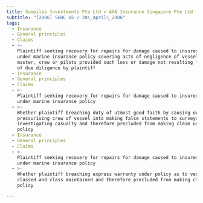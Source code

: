 ```yaml
---
title: Sumpiles Investments Pte Ltd v AXA Insurance Singapore Pte Ltd
subtitle: "[2006] SGHC 65 / 20\_April\_2006"
tags:
  - Insurance
  - General principles
  - Claims
  - >-
    Plaintiff seeking recovery for repairs for damage caused to insured vessel
    under marine insurance policy covering acts of negligence of vessel\'s
    master, crew or pilots provided such loss or damage not resulting from want
    of due diligence by plaintiff
  - Insurance
  - General principles
  - Claims
  - >-
    Plaintiff seeking recovery for repairs for damage caused to insured vessel
    under marine insurance policy
  - >-
    Whether plaintiff breaching duty of utmost good faith by causing or
    pressurising crew of vessel into making false statements to surveyor
    investigating casualty and therefore precluded from making claim under
    policy
  - Insurance
  - General principles
  - Claims
  - >-
    Plaintiff seeking recovery for repairs for damage caused to insured vessel
    under marine insurance policy
  - >-
    Whether plaintiff breaching express warranty under policy as to vessel being
    classed and class maintained and therefore precluded from making claim under
    policy

---
```



